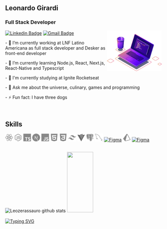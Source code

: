 ## Leonardo Girardi
### Full Stack Developer

<div>
  <img align="right" src="https://github.com/Leozerassauro/Leozerassauro/blob/main/computer-illustration.png" width="35%" />

[![Linkedin Badge](https://img.shields.io/badge/-LinkedIn-blue?style=flat-square&logo=Linkedin&logoColor=white&link=https://www.linkedin.com/in/rebeccamanzi/)](https://www.linkedin.com/in/leonardo-girardi-494958171/)
[![Gmail Badge](https://img.shields.io/badge/-Gmail-c14438?style=flat-square&logo=Gmail&logoColor=white&link=mailto:rebeccamanzi@gmail.com)](mailto:leogirardi970@gmail.com)

  <div align="left">
    <p>- 🔭 I’m currently working at LNF Latino Americana as full stack developer and Desker as front-end developer</p>
    <p>- 🌱 I’m currently learning Node.js, React, Next.js, React-Native and Typescript </p>
    <p>- 📖 I'm currently studying at Ignite Rocketseat </p>
    <p>- 💬 Ask me about the universe, culinary, games and programming </p>
    <p>- ⚡ Fun fact: I have three dogs </p>
  </div>
</div>
<br>

## Skills
  <a href="https://reactjs.org" target="_blank" rel="noreferrer noopener"><img src="https://raw.githubusercontent.com/0xShapeShifter/dev-story/master/public/images/skills/frontend/react.svg" alt="React" width="25" height="25" /></a>
  <a href="https://nodejs.org" target="_blank" rel="noreferrer noopener"><img src="https://raw.githubusercontent.com/0xShapeShifter/dev-story/master/public/images/skills/backend/nodejs.svg" alt="NodeJS" width="25" height="25" /></a>
   <a href="https://www.typescriptlang.org" target="_blank" rel="noreferrer noopener"><img src="https://raw.githubusercontent.com/0xShapeShifter/dev-story/master/public/images/skills/core/typescript.svg" alt="Typescript" width="25" height="25" /></a>
   <a href="https://nextjs.org" target="_blank" rel="noreferrer noopener"><img src="https://raw.githubusercontent.com/0xShapeShifter/dev-story/master/public/images/skills/frontend/nextjs.svg" alt="NextJS" width="25" height="25" /></a>
   <a href="https://www.javascript.com" target="_blank" rel="noreferrer noopener"><img src="https://raw.githubusercontent.com/0xShapeShifter/dev-story/master/public/images/skills/core/javascript.svg" alt="JavaScript" width="25" height="25" /></a>
   <a href="https://html.com/html5/" target="_blank" rel="noreferrer noopener"><img src="https://raw.githubusercontent.com/0xShapeShifter/dev-story/master/public/images/skills/frontend/html5.svg" alt="HTML5" width="25" height="25" /></a>
  <a href="https://css3.com" target="_blank" rel="noreferrer noopener"><img src="https://raw.githubusercontent.com/0xShapeShifter/dev-story/master/public/images/skills/frontend/css3.svg" alt="CSS3" width="25" height="25" /></a>
  <a href="http://tailwindcss.com" target="_blank" rel="noreferrer noopener"><img src="https://raw.githubusercontent.com/0xShapeShifter/dev-story/master/public/images/skills/frontend/tailwind.svg" alt="Tailwind" width="25" height="25" /></a>
  <a href="http://vitejs.dev/" target="_blank" rel="noreferrer noopener"><img src="https://raw.githubusercontent.com/0xShapeShifter/dev-story/master/public/images/skills/frontend/vite.svg" alt="Vite" width="25" height="25" /></a>
   <a href="https://www.postgresql.org" target="_blank" rel="noreferrer noopener"><img src="https://raw.githubusercontent.com/0xShapeShifter/dev-story/master/public/images/skills/backend/postgresql.svg" alt="PostgreSQL" width="25" height="25" /></a>
     <a href="https://www.mysql.com/" target="_blank" rel="noreferrer noopener"><img src="https://raw.githubusercontent.com/0xShapeShifter/dev-story/master/public/images/skills/backend/mysql.svg" alt="MySql" width="25" height="25" /></a>
      <a href="https://www.mongodb.com/" target="_blank" rel="noreferrer noopener"><img src="https://raw.githubusercontent.com/0xShapeShifter/readme-md/master/public/images/skills/backend/mongodb.svg" alt="Figma" width="25" height="25" /></a> 
   <a href="http://prisma.io" target="_blank" rel="noreferrer noopener"><img src="https://raw.githubusercontent.com/0xShapeShifter/dev-story/master/public/images/skills/backend/prisma.svg" alt="Prisma" width="25" height="25" /></a>
      <a href="http://figma.com" target="_blank" rel="noreferrer noopener"><img src="https://raw.githubusercontent.com/0xShapeShifter/readme-md/master/public/images/skills/software/figma.svg" alt="Figma" width="25" height="25" /></a>      
<br/>
   
<div>
  <img width="49%" height="195px" src="https://github-readme-stats.vercel.app/api?username=Leozerassauro&show_icons=true&count_private=true&hide_border=true&title_color=9161FF&icon_color=9161FF&text_color=c9d1d9&bg_color=0d1117" alt="Leozerassauro github stats" /> 
  <img width="41%" height="195px" src="https://github-readme-stats.vercel.app/api/top-langs/?username=Leozerassauro&layout=compact&hide_border=true&title_color=9161FF&text_color=c9d1d9&bg_color=0d1117" />
 </div>
  </br>
  <a href="https://git.io/typing-svg"><img src="https://readme-typing-svg.demolab.com?font=Fira+Code&pause=1000&color=9161FF&width=435&lines=Let's+code!" alt="Typing SVG" /></a>

